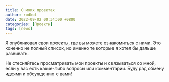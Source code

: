 ```yaml
---
title: О моих проектах
author: rodkot
date: 2022-09-02 00:34:00 +0800
categories: [Проекты]
tags: [news]
---
```

Я опубликовал свои проекты, где вы можете ознакомиться с ними.
Это конечно не полный список, но именно те которые я хотел бы дальше развивать.

Не стесняйтесь просматривать мои проекты и связываться со мной, если у вас есть какие-либо вопросы или комментарии. Буду рад обмену идеями и обсуждению с вами!
